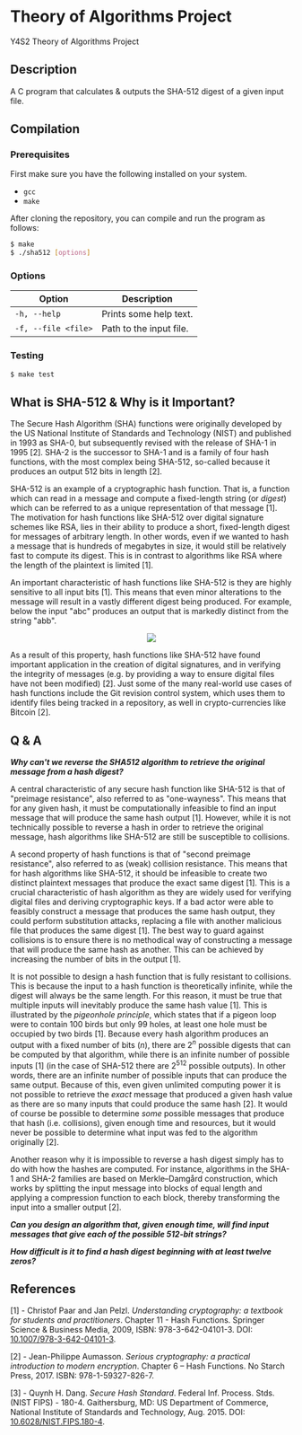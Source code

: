 # Theory of Algorithms Project

Y4S2 Theory of Algorithms Project

## Description

A C program that calculates & outputs the SHA-512 digest of a given input file.

## Compilation

### Prerequisites

First make sure you have the following installed on your system.

- `gcc`
- `make`

After cloning the repository, you can compile and run the program as follows:

```sh
$ make
$ ./sha512 [options]
```

### Options

| Option              | Description             |
| ------------------- | ----------------------- |
| `-h, --help`        | Prints some help text.  |
| `-f, --file <file>` | Path to the input file. |

<!-- #### Example

```sh
$ ./sha512 -f input.txt

``` -->

### Testing

```sh
$ make test
```

## What is SHA-512 & Why is it Important?

The Secure Hash Algorithm (SHA) functions were originally developed by the US National Institute of Standards and Technology (NIST) and published in 1993 as SHA-0, but subsequently revised with the release of SHA-1 in 1995 [2]. SHA-2 is the successor to SHA-1 and is a family of four hash functions, with the most complex being SHA-512, so-called because it produces an output 512 bits in length [2].

SHA-512 is an example of a cryptographic hash function. That is, a function which can read in a message and compute a fixed-length string (or _digest_) which can be referred to as a unique representation of that message [1]. The motivation for hash functions like SHA-512 over digital signature schemes like RSA, lies in their ability to produce a short, fixed-length digest for messages of arbitrary length. In other words, even if we wanted to hash a message that is hundreds of megabytes in size, it would still be relatively fast to compute its digest. This is in contrast to algorithms like RSA where the length of the plaintext is limited [1].

An important characteristic of hash functions like SHA-512 is they are highly sensitive to all input bits [1]. This means that even minor alterations to the message will result in a vastly different digest being produced. For example, below the input "abc" produces an output that is markedly distinct from the string "abb".

<div align="center">
  <img src="https://user-images.githubusercontent.com/37158241/111521283-decc5a80-8750-11eb-91ed-b04bcbced56f.png" />
</div>

As a result of this property, hash functions like SHA-512 have found important application in the creation of digital signatures, and in verifying the integrity of messages (e.g. by providing a way to ensure digital files have not been modified) [2]. Just some of the many real-world use cases of hash functions include the Git revision control system, which uses them to identify files being tracked in a repository, as well in crypto-currencies like Bitcoin [2].

## Q & A

**_Why can't we reverse the SHA512 algorithm to retrieve the original message from a hash digest?_**

A central characteristic of any secure hash function like SHA-512 is that of "preimage resistance", also referred to as "one-wayness". This means that for any given hash, it must be computationally infeasible to find an input message that will produce the same hash output [1]. However, while it is not technically possible to reverse a hash in order to retrieve the original message, hash algorithms like SHA-512 are still be susceptible to collisions.

A second property of hash functions is that of "second preimage resistance", also referred to as (weak) collision resistance. This means that for hash algorithms like SHA-512, it should be infeasible to create two distinct plaintext messages that produce the exact same digest [1]. This is a crucial characteristic of hash algorithm as they are widely used for verifying digital files and deriving cryptographic keys. If a bad actor were able to feasibly construct a message that produces the same hash output, they could perform substitution attacks, replacing a file with another malicious file that produces the same digest [1]. The best way to guard against collisions is to ensure there is no methodical way of constructing a message that will produce the same hash as another. This can be achieved by increasing the number of bits in the output [1].

It is not possible to design a hash function that is fully resistant to collisions. This is because the input to a hash function is theoretically infinite, while the digest will always be the same length. For this reason, it must be true that multiple inputs will inevitably produce the same hash value [1]. This is illustrated by the _pigeonhole principle_, which states that if a pigeon loop were to contain 100 birds but only 99 holes, at least one hole must be occupied by two birds [1]. Because every hash algorithm produces an output with a fixed number of bits (_n_), there are 2<sup>_n_</sup> possible digests that can be computed by that algorithm, while there is an infinite number of possible inputs [1] (in the case of SHA-512 there are 2<sup>512</sup> possible outputs). In other words, there are an infinite number of possible inputs that can produce the same output. Because of this, even given unlimited computing power it is not possible to retrieve the _exact_ message that produced a given hash value as there are so many inputs that could produce the same hash [2]. It would of course be possible to determine _some_ possible messages that produce that hash (i.e. collisions), given enough time and resources, but it would never be possible to determine what input was fed to the algorithm originally [2].

Another reason why it is impossible to reverse a hash digest simply has to do with how the hashes are computed. For instance, algorithms in the SHA-1 and SHA-2 families are based on Merkle–Damgård construction, which works by splitting the input message into blocks of equal length and applying a compression function to each block, thereby transforming the input into a smaller output [2].

**_Can you design an algorithm that, given enough time, will find input messages that give each of the possible 512-bit strings?_**

**_How difficult is it to find a hash digest beginning with at least twelve zeros?_**

## References

[1] - Christof Paar and Jan Pelzl. _Understanding cryptography: a textbook for students and practitioners_. Chapter 11 - Hash Functions. Springer Science & Business Media, 2009, ISBN: 978-3-642-04101-3. DOI: [10.1007/978-3-642-04101-3](https://doi.org/10.1007/978-3-642-04101-3).

[2] - Jean-Philippe Aumasson. _Serious cryptography: a practical introduction to modern encryption_. Chapter 6 – Hash Functions. No Starch Press, 2017. ISBN: 978-1-59327-826-7.

[3] - Quynh H. Dang. _Secure Hash Standard_. Federal Inf. Process. Stds. (NIST FIPS) - 180-4. Gaithersburg, MD: US Department of Commerce, National Institute of Standards and Technology, Aug. 2015. DOI: [10.6028/NIST.FIPS.180-4](https://doi.org/10.6028/NIST.FIPS.180-4).
